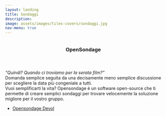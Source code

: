 ```yaml
---
layout: landing
title: Sondaggi
description:
image: assets/images/tiles-covers/sondaggi.jpg
nav-menu: true
---
```


<!-- Main -->
<div id="main">

<!-- Two -->
<section id="two" class="spotlights">
  <section>
    <img src="{{ "assets/images/logos/opensondage_temp.png" | relative_url }}" alt="">
    <div class="content">
      <div class="inner">
        <header class="major">
          <h3>OpenSondage</h3>
        </header>
        <p>
          <i>“Quindi? Quando ci troviamo per la serata film?”</i><br>
          Domanda semplice seguita da una decisamente meno semplice discussione per scegliere la data più congeniale a tutti.<br>
          Vuoi semplificarti la vita? Opensondage è un software open-source che ti permette di creare semplici sondaggi per trovare velocemente la soluzione migliore per il vostro gruppo.
        </p>
        <ul class="actions">
          <li><a href="https://opensondage.devol.it" class="button">Opensondage Devol</a></li>
        </ul>
      </div>
    </div>
  </section>
</section>

</div>
